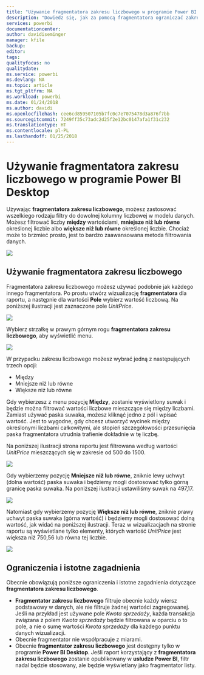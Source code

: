 ```yaml
---
title: "Używanie fragmentatora zakresu liczbowego w programie Power BI Desktop"
description: "Dowiedz się, jak za pomocą fragmentatora ograniczać zakresy liczbowe w programie Power BI Desktop"
services: powerbi
documentationcenter: 
author: davidiseminger
manager: kfile
backup: 
editor: 
tags: 
qualityfocus: no
qualitydate: 
ms.service: powerbi
ms.devlang: NA
ms.topic: article
ms.tgt_pltfrm: NA
ms.workload: powerbi
ms.date: 01/24/2018
ms.author: davidi
ms.openlocfilehash: cee6cd859507105b7fc0c7e7075478d3a876f7bb
ms.sourcegitcommit: 7249ff35c73adc2d25f2e12bc0147afa1f31c232
ms.translationtype: HT
ms.contentlocale: pl-PL
ms.lasthandoff: 01/25/2018
---
```

# <a name="use-the-numeric-range-slicer-in-power-bi-desktop"></a>Używanie fragmentatora zakresu liczbowego w programie Power BI Desktop
Używając **fragmentatora zakresu liczbowego**, możesz zastosować wszelkiego rodzaju filtry do dowolnej kolumny liczbowej w modelu danych. Możesz filtrować liczby **między** wartościami, **mniejsze niż lub równe** określonej liczbie albo **większe niż lub równe** określonej liczbie. Chociaż może to brzmieć prosto, jest to bardzo zaawansowana metoda filtrowania danych.

![](media/desktop-slicer-numeric-range/slicer-numeric-range_2.png)

## <a name="using-the-numeric-range-slicer"></a>Używanie fragmentatora zakresu liczbowego
Fragmentatora zakresu liczbowego możesz używać podobnie jak każdego innego fragmentatora. Po prostu utwórz wizualizację **fragmentatora** dla raportu, a następnie dla wartości **Pole** wybierz wartość liczbową. Na poniższej ilustracji jest zaznaczone pole *UnitPrice*.

![](media/desktop-slicer-numeric-range/slicer-numeric-range_3.png)

Wybierz strzałkę w prawym górnym rogu **fragmentatora zakresu liczbowego**, aby wyświetlić menu.

![](media/desktop-slicer-numeric-range/slicer-numeric-range_4.png)

W przypadku zakresu liczbowego możesz wybrać jedną z następujących trzech opcji:

* Między
* Mniejsze niż lub równe
* Większe niż lub równe

Gdy wybierzesz z menu pozycję **Między**, zostanie wyświetlony suwak i będzie można filtrować wartości liczbowe mieszczące się między liczbami. Zamiast używać paska suwaka, możesz kliknąć jedno z pól i wpisać wartość. Jest to wygodne, gdy chcesz utworzyć wycinek między określonymi liczbami całkowitymi, ale stopień szczegółowości przesunięcia paska fragmentatora utrudnia trafienie dokładnie w tę liczbę.

Na poniższej ilustracji strona raportu jest filtrowana według wartości *UnitPrice* mieszczących się w zakresie od 500 do 1500.

![](media/desktop-slicer-numeric-range/slicer-numeric-range_5.png)

Gdy wybierzemy pozycję **Mniejsze niż lub równe**, zniknie lewy uchwyt (dolna wartość) paska suwaka i będziemy mogli dostosować tylko górną granicę paska suwaka. Na poniższej ilustracji ustawiliśmy suwak na 497,17.

![](media/desktop-slicer-numeric-range/slicer-numeric-range_6.png)

Natomiast gdy wybierzemy pozycję **Większe niż lub równe**, zniknie prawy uchwyt paska suwaka (górna wartość) i będziemy mogli dostosować dolną wartość, jak widać na poniższej ilustracji. Teraz w wizualizacjach na stronie raportu są wyświetlane tylko elementy, których wartość *UnitPrice* jest większa niż 750,56 lub równa tej liczbie.

![](media/desktop-slicer-numeric-range/slicer-numeric-range_7.png)

## <a name="limitations-and-considerations"></a>Ograniczenia i istotne zagadnienia
Obecnie obowiązują poniższe ograniczenia i istotne zagadnienia dotyczące **fragmentatora zakresu liczbowego**.

* **Fragmentator zakresu liczbowego** filtruje obecnie każdy wiersz podstawowy w danych, ale nie filtruje żadnej wartości zagregowanej. Jeśli na przykład jest używane pole *Kwota sprzedaży*, każda transakcja związana z polem *Kwota sprzedaży* będzie filtrowana w oparciu o to pole, a nie o sumę wartości *Kwota sprzedaży* dla każdego punktu danych wizualizacji.
* Obecnie fragmentator nie współpracuje z miarami.
* Obecnie **fragmentator zakresu liczbowego** jest dostępny tylko w programie **Power BI Desktop**. Jeśli raport korzystający z **fragmentatora zakresu liczbowego** zostanie opublikowany w **usłudze Power BI**, filtr nadal będzie stosowany, ale będzie wyświetlany jako fragmentator listy.

